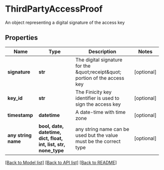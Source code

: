 # ThirdPartyAccessProof

An object representing a digital signature of the access key

## Properties
Name | Type | Description | Notes
------------ | ------------- | ------------- | -------------
**signature** | **str** | The digital signature for the \&quot;receipt\&quot; portion of the access key | [optional] 
**key_id** | **str** | The Finicity key identifier is used to sign the access key | [optional] 
**timestamp** | **datetime** | A date-time with time zone | [optional] 
**any string name** | **bool, date, datetime, dict, float, int, list, str, none_type** | any string name can be used but the value must be the correct type | [optional]

[[Back to Model list]](../README.md#documentation-for-models) [[Back to API list]](../README.md#documentation-for-api-endpoints) [[Back to README]](../README.md)


